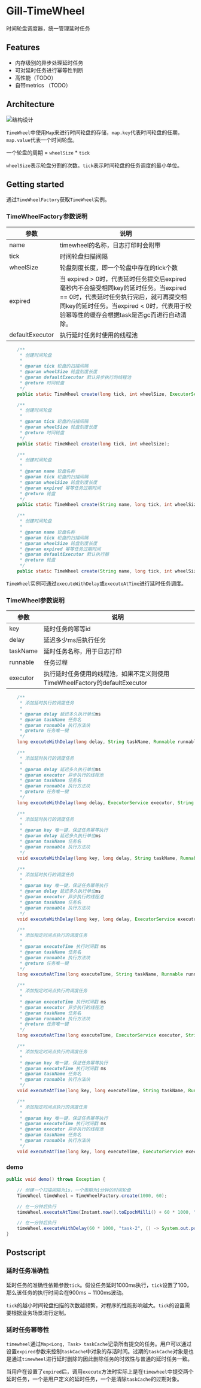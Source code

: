 # Gill-TimeWheel
时间轮盘调度器，统一管理延时任务



## Features

- 内存级别的异步处理延时任务 
- 可对延时任务进行幂等性判断
- 高性能（TODO）
- 自带metrics （TODO）



## Architecture

![结构设计](https://github.com/Gillworkplace/gill-timewheel/blob/gill/design/img/%E7%BB%93%E6%9E%84%E8%AE%BE%E8%AE%A1.png)

`TimeWheel`中使用`Map`来进行时间轮盘的存储，`map.key`代表时间轮盘的任期，`map.value`代表一个时间轮盘。

一个轮盘的周期 = `wheelSize` * `tick`

`wheelSize`表示轮盘分割的次数。`tick`表示时间轮盘的任务调度的最小单位。



## Getting started

通过`TimeWheelFactory`获取`TimeWheel`实例。

### TimeWheelFactory参数说明

| 参数            | 说明                                                         |
| --------------- | ------------------------------------------------------------ |
| name            | timewheel的名称，日志打印时会附带                            |
| tick            | 时间轮盘扫描间隔                                             |
| wheelSize       | 轮盘刻度长度，即一个轮盘中存在的tick个数                     |
| expired         | 当 expired > 0时，代表延时任务提交后expired毫秒内不会接受相同key的延时任务。当expired == 0时，代表延时任务执行完后，就可再提交相同key的延时任务。当expired < 0时，代表用于校验幂等性的缓存会根据task是否gc而进行自动清除。 |
| defaultExecutor | 执行延时任务时使用的线程池                                   |



```java
	/**
     * 创建时间轮盘
     * 
     * @param tick 轮盘的扫描间隔
     * @param wheelSize 轮盘刻度长度
     * @param defaultExecutor 默认异步执行的线程池
     * @return 时间轮盘
     */
    public static TimeWheel create(long tick, int wheelSize, ExecutorService defaultExecutor);

    /**
     * 创建时间轮盘
     *
     * @param tick 轮盘的扫描间隔
     * @param wheelSize 轮盘刻度长度
     * @return 时间轮盘
     */
    public static TimeWheel create(long tick, int wheelSize);

    /**
     * 创建时间轮盘
     *
     * @param name 轮盘名称
     * @param tick 轮盘的扫描间隔
     * @param wheelSize 轮盘刻度长度
     * @param expired 幂等任务过期时间
     * @return 轮盘
     */
    public static TimeWheel create(String name, long tick, int wheelSize, long expired);

    /**
     * 创建时间轮盘
     *
     * @param name 轮盘名称
     * @param tick 轮盘的扫描间隔
     * @param wheelSize 轮盘刻度长度
     * @param expired 幂等任务过期时间
     * @param defaultExecutor 默认执行器
     * @return 轮盘
     */
    public static TimeWheel create(String name, long tick, int wheelSize, long expired, ExecutorService defaultExecutor);
```

`TimeWheel`实例可通过`executeWithDelay`或`executeAtTime`进行延时任务调度。

### TimeWheel参数说明

| 参数     | 说明                                                         |
| -------- | ------------------------------------------------------------ |
| key      | 延时任务的幂等id                                             |
| delay    | 延迟多少ms后执行任务                                         |
| taskName | 延时任务名称，用于日志打印                                   |
| runnable | 任务过程                                                     |
| executor | 执行延时任务使用的线程池，如果不定义则使用TimeWheelFactory的defaultExecutor |



```java
    /**
     * 添加延时执行的调度任务
     *
     * @param delay 延迟多久执行单位ms
     * @param taskName 任务名
     * @param runnable 执行方法块
     * @return 任务唯一键
     */
    long executeWithDelay(long delay, String taskName, Runnable runnable);

    /**
     * 添加延时执行的调度任务
     *
     * @param delay 延迟多久执行单位ms
     * @param executor 异步执行的线程池
     * @param taskName 任务名
     * @param runnable 执行方法块
     * @return 任务唯一键
     */
    long executeWithDelay(long delay, ExecutorService executor, String taskName, Runnable runnable);

    /**
     * 添加延时执行的调度任务
     *
     * @param key 唯一键，保证任务幂等执行
     * @param delay 延迟多久执行单位ms
     * @param taskName 任务名
     * @param runnable 执行方法块
     */
    void executeWithDelay(long key, long delay, String taskName, Runnable runnable);

    /**
     * 添加延时执行的调度任务
     *
     * @param key 唯一键，保证任务幂等执行
     * @param delay 延迟多久执行单位ms
     * @param executor 异步执行的线程池
     * @param taskName 任务名
     * @param runnable 执行方法块
     */
    void executeWithDelay(long key, long delay, ExecutorService executor, String taskName, Runnable runnable);

    /**
     * 添加指定时间点执行的调度任务
     *
     * @param executeTime 执行时间戳 ms
     * @param taskName 任务名
     * @param runnable 执行方法块
     * @return 任务唯一键
     */
    long executeAtTime(long executeTime, String taskName, Runnable runnable);

    /**
     * 添加指定时间点执行的调度任务
     *
     * @param executeTime 执行时间戳 ms
     * @param executor 异步执行的线程池
     * @param taskName 任务名
     * @param runnable 执行方法块
     * @return 任务唯一键
     */
    long executeAtTime(long executeTime, ExecutorService executor, String taskName, Runnable runnable);

    /**
     * 添加指定时间点执行的调度任务
     *
     * @param key 唯一键，保证任务幂等执行
     * @param executeTime 执行时间戳 ms
     * @param taskName 任务名
     * @param runnable 执行方法块
     */
    void executeAtTime(long key, long executeTime, String taskName, Runnable runnable);

    /**
     * 添加指定时间点执行的调度任务
     *
     * @param key 唯一键，保证任务幂等执行
     * @param executeTime 执行时间戳 ms
     * @param executor 异步执行的线程池
     * @param taskName 任务名
     * @param runnable 执行方法块
     */
    void executeAtTime(long key, long executeTime, ExecutorService executor, String taskName, Runnable runnable);
```



### demo

```java
public void demo() throws Exception {

    // 创建一个扫描间隔为1s，一个周期为1分钟的时间轮盘
    TimeWheel timeWheel = TimeWheelFactory.create(1000, 60);

    // 在一分钟后执行
    timeWheel.executeAtTime(Instant.now().toEpochMilli() + 60 * 1000, "task-1", () -> System.out.println("say hi"));

    // 在一分钟后执行
    timeWheel.executeWithDelay(60 * 1000, "task-2", () -> System.out.println("say hello"));
}
```



## Postscript

### 延时任务准确性

延时任务的准确性依赖参数`tick`。假设任务延时1000ms执行，`tick`设置了100，那么该任务的执行时间会在900ms ~ 1100ms波动。

`tick`的越小时间轮盘扫描的次数越频繁，对程序的性能影响越大。`tick`的设置需要根据业务场景进行定制。

### 延时任务幂等性

`timewheel`通过`Map<Long, Task> taskCache`记录所有提交的任务。用户可以通过设置`expired`参数来控制`taskCache`中对象的存活时间。过期的`taskCache`对象是也是通过`timewheel`进行延时删除的因此删除任务的时效性与普通的延时任务一致。

当用户在设置了`expired`后，调用`execute`方法时实际上是在`timewheel`中提交两个延时任务，一个是用户定义的延时任务，一个是清除`taskCache`的过期对象。
